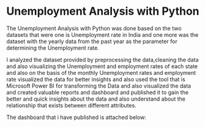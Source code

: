  
 # Unemployment Analysis with Python

 The Unemployment Analysis with Python was done based on the two datasets that were one is Unemployment rate in India and one more was the dataset with the yearly data from the past year as the parameter for determining the Unemployment rate.

I analyzed the dataset provided by preprocessing the data,cleaning the data and also visualizing the Unemployment and employment rates of each state and also on the basis of the monthly Unemployment rates and employment rate visualized the data for better insights and also used the tool that is Microsoft Power BI for transforming the Data and also visualized the data and created valuable reports and dashboard and published it to gain the better and quick insights about the data and also understand about the relationship that exists between different attributes.

The dashboard that i have published is attached below:


